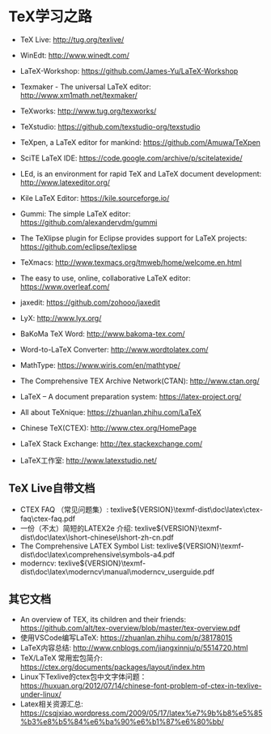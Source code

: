 # TeX学习之路

* TeX Live: <http://tug.org/texlive/>

* WinEdt: <http://www.winedt.com/>
* LaTeX-Workshop: <https://github.com/James-Yu/LaTeX-Workshop>
* Texmaker - The universal LaTeX editor: <http://www.xm1math.net/texmaker/>
* TeXworks: <http://www.tug.org/texworks/>
* TeXstudio: <https://github.com/texstudio-org/texstudio>
* TeXpen, a LaTeX editor for mankind: <https://github.com/Amuwa/TeXpen>
* SciTE LaTeX IDE: <https://code.google.com/archive/p/scitelatexide/>
* LEd, is an environment for rapid TeX and LaTeX document development: <http://www.latexeditor.org/>
* Kile LaTeX Editor: <https://kile.sourceforge.io/>
* Gummi: The simple LaTeX editor: <https://github.com/alexandervdm/gummi>
* The TeXlipse plugin for Eclipse provides support for LaTeX projects: <https://github.com/eclipse/texlipse>
* TeXmacs: <http://www.texmacs.org/tmweb/home/welcome.en.html>

* The easy to use, online, collaborative LaTeX editor: <https://www.overleaf.com/>
* jaxedit: <https://github.com/zohooo/jaxedit>

* LyX: <http://www.lyx.org/>
* BaKoMa TeX Word: <http://www.bakoma-tex.com/>
* Word-to-LaTeX Converter: <http://www.wordtolatex.com/>
* MathType: <https://www.wiris.com/en/mathtype/>

* The Comprehensive TEX Archive Network(CTAN): <http://www.ctan.org/>
* LaTeX – A document preparation system: <https://latex-project.org/>
* All about TeXnique: <https://zhuanlan.zhihu.com/LaTeX>
* Chinese TeX(CTEX): <http://www.ctex.org/HomePage>
* LaTeX Stack Exchange: <http://tex.stackexchange.com/>
* LaTeX工作室: <http://www.latexstudio.net/>

## TeX Live自带文档

* CTEX FAQ （常见问题集）: texlive\${VERSION}\texmf-dist\doc\latex\ctex-faq\ctex-faq.pdf
* 一份（不太）简短的LATEX2e 介绍: texlive\${VERSION}\texmf-dist\doc\latex\lshort-chinese\lshort-zh-cn.pdf
* The Comprehensive LATEX Symbol List: texlive\${VERSION}\texmf-dist\doc\latex\comprehensive\symbols-a4.pdf
* moderncv: texlive\${VERSION}\texmf-dist\doc\latex\moderncv\manual\moderncv_userguide.pdf

## 其它文档

* An overview of TEX, its children and their friends: <https://github.com/alt/tex-overview/blob/master/tex-overview.pdf>
* 使用VSCode编写LaTeX: <https://zhuanlan.zhihu.com/p/38178015>
* LaTeX内容总结: <http://www.cnblogs.com/jiangxinnju/p/5514720.html>
* TeX/LaTeX 常用宏包简介: <https://ctex.org/documents/packages/layout/index.htm>
* Linux下Texlive的ctex包中文字体问题：<https://huxuan.org/2012/07/14/chinese-font-problem-of-ctex-in-texlive-under-linux/>
* Latex相关资源汇总: <https://csqjxiao.wordpress.com/2009/05/17/latex%e7%9b%b8%e5%85%b3%e8%b5%84%e6%ba%90%e6%b1%87%e6%80%bb/>
